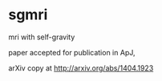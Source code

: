 sgmri
=====

mri with self-gravity

paper accepted for publication in ApJ,

arXiv copy at http://arxiv.org/abs/1404.1923
